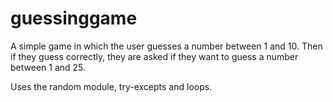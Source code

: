 # guessinggame

A simple game in which the user guesses a number between 1 and 10. Then if they guess correctly, they are asked if they want to guess a number between 1 and 25.

Uses the random module, try-excepts and loops.
